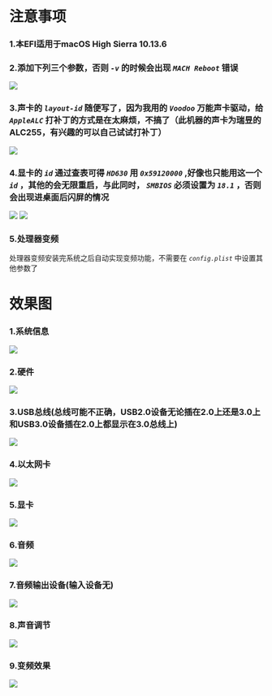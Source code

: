 # 注意事项
### 1.本EFI适用于macOS High Sierra 10.13.6
### 2.添加下列三个参数，否则 *`-v`* 的时候会出现 *`MACH Reboot`* 错误
![](/Images/1.png)

### 3.声卡的 *`layout-id`* 随便写了，因为我用的 *`Voodoo`* 万能声卡驱动，给 *`AppleALC`* 打补丁的方式是在太麻烦，不搞了（此机器的声卡为瑞昱的ALC255，有兴趣的可以自己试试打补丁）
![](/Images/Audio.png)

### 4.显卡的 *`id`* 通过查表可得 *`HD630`* 用 *`0x59120000`* ,好像也只能用这一个 *`id`* ，其他的会无限重启，与此同时， *`SMBIOS`* 必须设置为 *`18.1`* ，否则会出现进桌面后闪屏的情况
![](/Images/Graphics.png)
![](/Images/SMBIOS.png)

### 5.处理器变频
处理器变频安装完系统之后自动实现变频功能，不需要在 *`config.plist`* 中设置其他参数了

# 效果图
### 1.系统信息
![](/Images/系统信息.png)

### 2.硬件
![](/Images/硬件.png)

### 3.USB总线(总线可能不正确，USB2.0设备无论插在2.0上还是3.0上和USB3.0设备插在2.0上都显示在3.0总线上)
![](/Images/USB总线.png)

### 4.以太网卡
![](/Images/以太网卡.png)

### 5.显卡
![](/Images/显卡.png)

### 6.音频
![](/Images/音频.png)

### 7.音频输出设备(输入设备无)
![](/Images/音频输出设备.png)

### 8.声音调节
![](/Images/声音调节.png)

### 9.变频效果
![](/Images/变频.png)